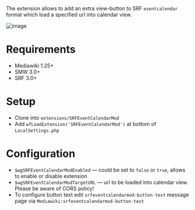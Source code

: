 The extension allows to add an extra view-button to SRF `eventcalendar` format which load a specified url into calendar view.

![image](https://user-images.githubusercontent.com/592009/41465809-57a9ee80-70a8-11e8-8257-0557dd3767f3.png)

# Requirements

* Mediawiki 1.25+
* SMW 3.0+
* SRF 3.0+

# Setup

* Clone into `extensions/SRFEventCalendarMod`
* Add `wfLoadExtension('SRFEventCalendarMod')` at bottom of `LocalSettings.php`

# Configuration

- `$wgSRFEventCalendarModEnabled` — could be set to `false` or `true`, allows to enable or disable extension
- `$wgSRFEventCalendarModTargetURL` — url to be loaded into calendar view. Please be aware of CORS policy!
- To configure button text edit `srfeventcalendarmod-button-text` message page via `Mediawiki:srfeventcalendarmod-button-text`
